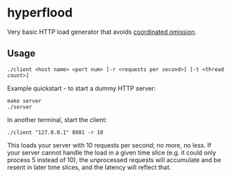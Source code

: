 # hyperflood

Very basic HTTP load generator that avoids [coordinated omission](https://www.scylladb.com/2021/04/22/on-coordinated-omission/).

## Usage
```
./client <host name> <port num> [-r <requests per second>] [-t <thread count>]
```

Example quickstart - to start a dummy HTTP server:
```
make server
./server
```
In another terminal, start the client:
```
./client "127.0.0.1" 8081 -r 10
```
This loads your server with 10 requests per second; no more, no less.
If your server cannot handle the load in a given time slice (e.g. it could only process 5 instead of 10), the unprocessed requests will accumulate and be resent in later time slices, and the latency will reflect that.
